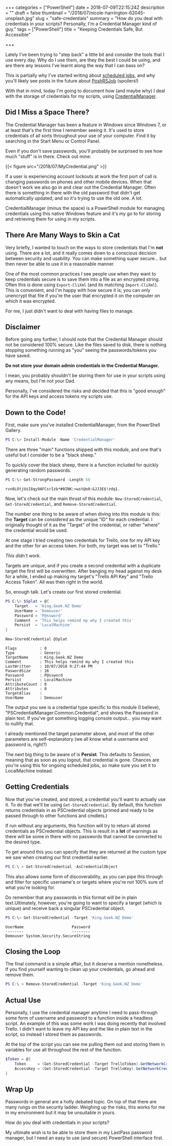 +++
categories = ["PowerShell"]
date = 2018-07-09T22:15:24Z
description = ""
draft = false
thumbnail = "/2018/07/nicole-harrington-62045-unsplash.jpg"
slug = "safe-credentials"
summary = "How do you deal with credentials in your scripts? Personally, I'm a Credential Manager kind of guy."
tags = ["PowerShell"]
title = "Keeping Credentials Safe, But Accessible"

+++


Lately I've been trying to "step back" a little bit and consider the tools that I use every day. Why do I use them, are they the best I could be using, and are there any lessons I've learnt along the way that I can bass on?

This is partially why I've started writing about [scheduled jobs](https://king.geek.nz/2018/06/18/powershell-orchestration-with-scheduled-jobs-the-start-of-a-series/), and why you'll likely see posts in the future about [PoshRSJob](https://www.powershellgallery.com/packages/PoshRSJob) (spoilers!)

With that in mind, today I'm going to document how (and maybe why) I deal with the storage of credentials for my scripts, using [CredentialManager](https://www.powershellgallery.com/packages/CredentialManager).

## **Did I Miss a Space There?**

The Credential Manager has been a feature in Windows since Windows 7, or at least that's the first time I remember seeing it. It's used to store credentials of all sorts throughout your use of your computer. Find it by searching in the Start Menu or Control Panel.

Even if you don't save passwords, you'll probably be surprised to see how much "stuff" is in there. Check out mine:

{{< figure src="/2018/07/MyCredential.png" >}}

If a user is experiencing account lockouts at work the first port of call is changing passwords on phones and other mobile devices. When that doesn't work we also go in and clear out the Credential Manager. Often there is something in there with the old password that didn't get automatically updated, and so it's trying to use the old one. A lot.

CredentialManager (minus the space) is a PowerShell module for managing credentials using this native Windows feature and it's my go to for storing and retrieving them for using in my scripts.

## **There Are Many Ways to Skin a Cat**

Very briefly, I wanted to touch on the ways to store credentials that I'm **not** using. There are a lot, and it really comes down to a conscious decision between security and usability. You can make something super secure... but then never be able to use it in a reasonable manner.

One of the most common practices I see people use when they want to keep credentials secure is to save them into a file as an encrypted string. Often this is done using `Export-CliXml` (and its matching `Import-CliXml`). This is convenient, and I'm happy with how secure it is; you can only unencrypt that file if you're the user that encrypted it on the computer on which it was encrypted.

For me, I just didn't want to deal with having files to manage.

## **Disclaimer**

Before going any further, I should note that the Credential Manager should not be considered 100% secure. Like the files saved to disk, there is nothing stopping something running as "you" seeing the passwords/tokens you have saved.

**Do not store your domain admin credentials in the Credential Manager.**

I mean, you probably shouldn't be storing them for use in your scripts using any means, but I'm not your Dad.

Personally, I've considered the risks and decided that this is "good enough" for the API keys and access tokens my scripts use.

## **Down to the Code!**

First, make sure you've installed CredentialManager, from the PowerShell Gallery.

```powershell
PS C:\> Install-Module -Name 'CredentialManager'

```

There are three "main" functions shipped with this module, and one that's useful but I consider to be a "black sheep."

To quickly cover the black sheep, there is a function included for quickly generating random passwords.

```powershell
PS C:\> Get-StrongPassword -Length 50

```

```
rvn0LOtjUsI8qy9AFCsrIzb*#0INK:>wst@o0:&JJ3E$!zdq1.

```

Now, let's check out the main thrust of this module: `New-StoredCredential`, `Get-StoredCredential`, and `Remove-StoredCredential`.

The number one thing to be aware of when diving into this module is this: the **Target** can be considered as the unique "ID" for each credential. I originally thought of it as the "Target" of the credential, or rather "where" the credential would be used.

At one stage I tried creating two credentials for Trello, one for my API key and the other for an access token. For both, my target was set to "Trello."

_This didn't work._

Targets are unique, and if you create a second credential with a duplicate target the first will be overwritten. After banging my head against my desk for a while, I ended up making my target's "Trello API Key" and "Trello Access Token". All was then right in the world.

So, enough talk. Let's create our first stored credential.

```powershell
PS C:\> $Splat = @{
    Target   = 'King.Geek.NZ Demo'
    UserName = 'Demouser'
    Password = 'P@ssword'
    Comment  = 'This helps remind my why I created this'
    Persist  = 'LocalMachine'
}

New-StoredCredential @Splat

```

```
Flags          : 0
Type           : Generic
TargetName     : King.Geek.NZ Demo
Comment        : This helps remind my why I created this
LastWritten    : 10/07/2018 9:27:44 PM
PaswordSize    : 16
Password       : P@ssword
Persist        : LocalMachine
AttributeCount : 0
Attributes     : 0
TargetAlias    :
UserName       : Demouser

```

The output you see is a credential type specific to this module (I believe), "PSCredentialManager.Common.Credential", and shows the Password in plain text. If you've got something logging console output... you may want to nullify that.

I already mentioned the target parameter above, and most of the other parameters are self-explanatory (we all know what a username and password is, right?)

The next big thing to be aware of is **Persist**. This defaults to Session, meaning that as soon as you logout, that credential is gone. Chances are you're using this for ongoing scheduled jobs, so make sure you set it to LocalMachine instead.

## **Getting Credentials**

Now that you've created, and stored, a credential you'll want to actually use it. To do that we'll be using `Get-StoredCredential`. By default, this function returns credentials in as PSCredential objects (primed and ready to be passed through to other functions and cmdlets.)

If run without any arguments, this function will try to return all stored credentials as PSCredential objects. This is result in a **lot** of warnings as there will be some in there with no passwords that cannot be converted to the desired type.

To get around this you can specify that they are returned at the custom type we saw when creating our first credential earlier.

```powershell
PS C:\ > Get-StoredCredential -AsCredentialObject

```

This also allows some form of discoverability, as you can pipe this through and filter for specific username's or targets where you're not 100% sure of what you're looking for.

Do remember that any passwords in this format will be in plain text.Ultimately, however, you're going to want to specify a target (which is unique) and receive back a singular PSCredential object.

```powershell
PS C:\> Get-StoredCredential -Target 'King.Geek.NZ Demo'

```

```
UserName                     Password
--------                     --------
Demouser System.Security.SecureString

```

## **Closing the Loop**

The final command is a simple affair, but it deserve a mention nonetheless. If you find yourself wanting to clean up your credentials, go ahead and remove them.

```powershell
PS C:\ > Remove-StoredCredential -Target 'King.Geek.NZ Demo'

```

## **Actual Use**

Personally, I use the credential manager anytime I need to pass-through some form of username and password to a function inside a headless script. An example of this was some work I was doing recently that involved Trello. I didn't want to leave my API key and the like in plain text in the script, so instead I stored them as passwords.

At the top of the script you can see me pulling them out and storing them in variables for use all throughout the rest of the function.

```powershell
$Token = @{
    Token     = (Get-StoredCredential -Target TrelloToken).GetNetworkCredential().Password
    AccessKey = (Get-StoredCredential -Target TrelloKey).GetNetworkCredential().Password
}

```

## **Wrap Up**

Passwords in general are a hotly debated topic. On top of that there are many rungs on the security ladder. Weighing up the risks, this works for me in my environment but it may be unsuitable in yours.

How do you deal with credentials in your scripts?

My ultimate wish is to be able to store them in my LastPass password manager, but I need an easy to use (and secure) PowerShell interface first.

